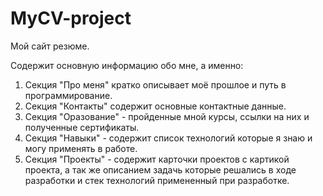 # MyCV-project

Мой сайт резюме.

Содержит основную информацию обо мне, а именно:

1. Секция "Про меня" кратко описывает моё прошлое и путь в программирование.
2. Секция "Контакты" содержит основные контактные данные.
3. Секция "Оразование" - пройденные мной курсы, ссылки на них и полученные сертификаты.
4. Секция "Навыки" - содержит список технологий которые я знаю и могу применять в работе.
5. Секция "Проекты" - содержит карточки проектов с картикой проекта, а так же описанием задачь которые решались в ходе разработки и стек технологий примененный при разработке.

